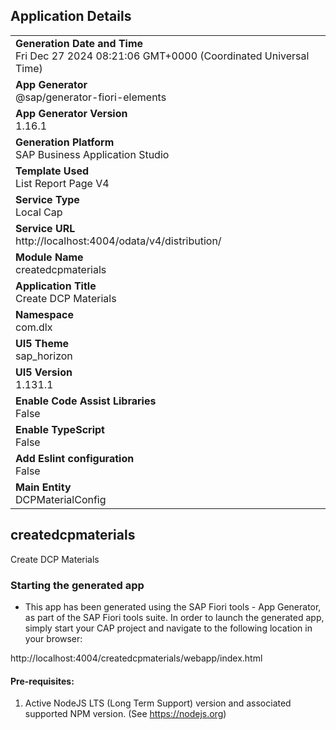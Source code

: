 ## Application Details
|               |
| ------------- |
|**Generation Date and Time**<br>Fri Dec 27 2024 08:21:06 GMT+0000 (Coordinated Universal Time)|
|**App Generator**<br>@sap/generator-fiori-elements|
|**App Generator Version**<br>1.16.1|
|**Generation Platform**<br>SAP Business Application Studio|
|**Template Used**<br>List Report Page V4|
|**Service Type**<br>Local Cap|
|**Service URL**<br>http://localhost:4004/odata/v4/distribution/|
|**Module Name**<br>createdcpmaterials|
|**Application Title**<br>Create DCP Materials|
|**Namespace**<br>com.dlx|
|**UI5 Theme**<br>sap_horizon|
|**UI5 Version**<br>1.131.1|
|**Enable Code Assist Libraries**<br>False|
|**Enable TypeScript**<br>False|
|**Add Eslint configuration**<br>False|
|**Main Entity**<br>DCPMaterialConfig|

## createdcpmaterials

Create DCP Materials

### Starting the generated app

-   This app has been generated using the SAP Fiori tools - App Generator, as part of the SAP Fiori tools suite.  In order to launch the generated app, simply start your CAP project and navigate to the following location in your browser:

http://localhost:4004/createdcpmaterials/webapp/index.html

#### Pre-requisites:

1. Active NodeJS LTS (Long Term Support) version and associated supported NPM version.  (See https://nodejs.org)


